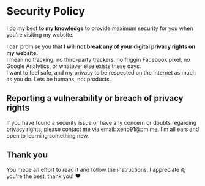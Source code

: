 # Security Policy

I do my best **to my knowledge** to provide maximum security for you when
you're visiting my website.

I can promise you that **I will not break any of your digital privacy rights
on my website**.\
I mean no tracking, no third-party trackers, no friggin Facebook pixel,
no Google Analytics, or whatever else exists these days.\
I want to feel safe, and my privacy to be respected on the Internet as much as
you do.
Lets be humans, not products.

## Reporting a vulnerability or breach of privacy rights

If you have found a security issue or have any concern or doubts regarding
privacy rights, please contact me via email: xeho91@pm.me.
I'm all ears and open to learning something new.

## Thank you

You made an effort to read it and follow the instructions. I appreciate it;
you're the best, thank you! :heart:
